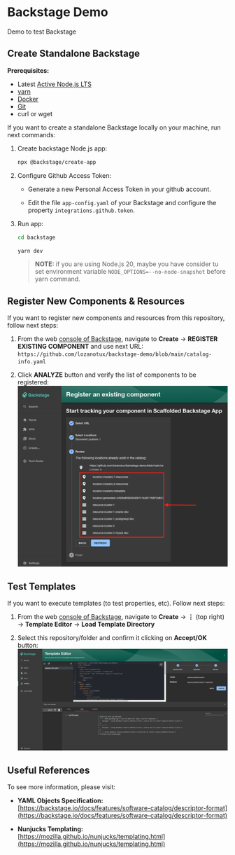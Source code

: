# Backstage Demo

Demo to test Backstage

## Create Standalone Backstage

**Prerequisites:**
* Latest [Active Node.js LTS](https://nodejs.org/en/about/previous-releases)
* [yarn](https://classic.yarnpkg.com/en/docs/install)
* [Docker](https://docs.docker.com/engine/install/)
* [Git](https://github.com/git-guides/install-git)
* curl or wget

If you want to create a standalone Backstage locally on your machine, run next commands:

1. Create backstage Node.js app:

    ```bash
    npx @backstage/create-app
    ```

2. Configure Github Access Token:

   - Generate a new Personal Access Token in your github account.

   - Edit the file `app-config.yaml` of your Backstage and configure the property `integrations.github.token`.

3. Run app:

    ```bash
    cd backstage
    ```

    ```bash
    yarn dev
    ```
    >**NOTE:** if you are using Node.js 20, maybe you have consider tu set environment variable `NODE_OPTIONS=--no-node-snapshot` before yarn command.

## Register New Components & Resources

If you want to register new components and resources from this repository, follow next steps:

1. From the web [console of Backstage](http://localhost:3000/), navigate to **Create** → **REGISTER EXISTING COMPONENT** and use next URL: `https://github.com/lozanotux/backstage-demo/blob/main/catalog-info.yaml`

2. Click **ANALYZE** button and verify the list of components to be registered:
    ![list of components after click ANALYZE button](./media/list-of-components.png)

## Test Templates

If you want to execute templates (to test properties, etc). Follow next steps: 

1. From the web [console of Backstage](http://localhost:3000/), navigate to **Create** → **⋮** (top right) → **Template Editor** → **Load Template Directory**

2. Select this repository/folder and confirm it clicking on **Accept/OK** button:
    ![screenshot of template editor in action](./media/template-editor-in-action.png)

## Useful References

To see more information, please visit:

- **YAML Objects Specification:** [https://backstage.io/docs/features/software-catalog/descriptor-format](https://backstage.io/docs/features/software-catalog/descriptor-format)

- **Nunjucks Templating:** [https://mozilla.github.io/nunjucks/templating.html](https://mozilla.github.io/nunjucks/templating.html)